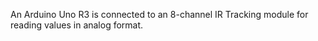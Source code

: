 An Arduino Uno R3 is connected to an 8-channel IR Tracking module for reading values in analog format.
